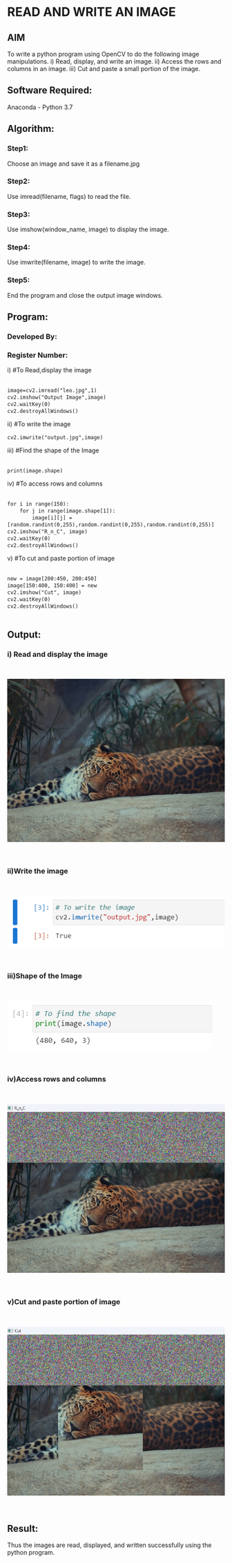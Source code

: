 # READ AND WRITE AN IMAGE
## AIM
To write a python program using OpenCV to do the following image manipulations.
i) Read, display, and write an image.
ii) Access the rows and columns in an image.
iii) Cut and paste a small portion of the image.

## Software Required:
Anaconda - Python 3.7
## Algorithm:
### Step1:
Choose an image and save it as a filename.jpg
### Step2:
Use imread(filename, flags) to read the file.
### Step3:
Use imshow(window_name, image) to display the image.
### Step4:
Use imwrite(filename, image) to write the image.
### Step5:
End the program and close the output image windows.
## Program:
### Developed By:
### Register Number: 
i) #To Read,display the image
```

image=cv2.imread("leo.jpg",1)
cv2.imshow("Output Image",image)  
cv2.waitKey(0)
cv2.destroyAllWindows()

```
ii) #To write the image
```
cv2.imwrite("output.jpg",image)

```
iii) #Find the shape of the Image
```python3

print(image.shape)

```
iv) #To access rows and columns

```python3

for i in range(150):
    for j in range(image.shape[1]):
        image[i][j] = [random.randint(0,255),random.randint(0,255),random.randint(0,255)]
cv2.imshow("R_n_C", image)
cv2.waitKey(0)
cv2.destroyAllWindows()

```
v) #To cut and paste portion of image
```python3

new = image[200:450, 200:450]
image[150:400, 150:400] = new
cv2.imshow("Cut", image)
cv2.waitKey(0)
cv2.destroyAllWindows()


```

## Output:

### i) Read and display the image

<br>

![](leo.jpg)

<br>

### ii)Write the image

<br>

![](write.png)

<br>

### iii)Shape of the Image
<br>

![](shape.png)

<br>

### iv)Access rows and columns
<br>

![](RnC.png)

<br>

### v)Cut and paste portion of image
<br>

![](cut.png)

<br>

## Result:
Thus the images are read, displayed, and written successfully using the python program.
